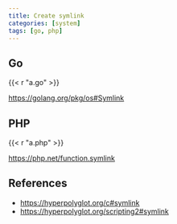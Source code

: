 ```yaml
---
title: Create symlink
categories: [system]
tags: [go, php]
---
```


## Go

{{< r "a.go" >}}

<https://golang.org/pkg/os#Symlink>

## PHP

{{< r "a.php" >}}

<https://php.net/function.symlink>

## References

- <https://hyperpolyglot.org/c#symlink>
- <https://hyperpolyglot.org/scripting2#symlink>

